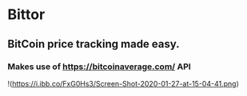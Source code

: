 # Bittor
## BitCoin price tracking made easy.

### Makes use of https://bitcoinaverage.com/ API


!(https://i.ibb.co/FxG0Hs3/Screen-Shot-2020-01-27-at-15-04-41.png)
